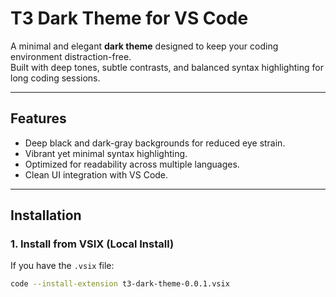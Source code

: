 # T3 Dark Theme for VS Code

A minimal and elegant **dark theme** designed to keep your coding environment distraction-free.  
Built with deep tones, subtle contrasts, and balanced syntax highlighting for long coding sessions.

---

## Features

- Deep black and dark-gray backgrounds for reduced eye strain.  
- Vibrant yet minimal syntax highlighting.  
- Optimized for readability across multiple languages.  
- Clean UI integration with VS Code.  

---

## Installation

### 1. Install from VSIX (Local Install)
If you have the `.vsix` file:

```bash
code --install-extension t3-dark-theme-0.0.1.vsix
